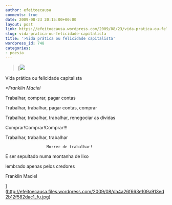 ```yaml
---
author: efeitoecausa
comments: true
date: 2009-08-23 20:15:00+00:00
layout: post
link: https://efeitoecausa.wordpress.com/2009/08/23/vida-pratica-ou-felicidade-capitalista/
slug: vida-pratica-ou-felicidade-capitalista
title: '>Vida prática ou felicidade capitalista'
wordpress_id: 748
categories:
- poesia
---
```


>[![](http://efeitoecausa.files.wordpress.com/2009/08/da4a26f663e109a913ed2b12f582dac1_fu.jpg?w=300)   	 	 	 	 	 	  

Vida prática ou felicidade capitalista

_*Franklin Maciel_


  


Trabalhar, comprar, pagar contas

Trabalhar, trabalhar, pagar contas, comprar

Trabalhar, trabalhar, trabalhar, renegociar as dívidas

Comprar!Comprar!Comprar!!!


  


Trabalhar, trabalhar, trabalhar

                      Morrer de trabalhar!

E ser sepultado numa montanha de lixo

lembrado apenas pelos credores


  


Franklin Maciel

](http://efeitoecausa.files.wordpress.com/2009/08/da4a26f663e109a913ed2b12f582dac1_fu.jpg)
  

  

